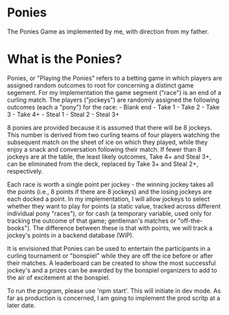 # Ponies
The Ponies Game as implemented by me, with direction from my father.

# What is the Ponies?
Ponies, or "Playing the Ponies" refers to a betting game in which players are assigned random outcomes to root for concerning a distinct game segement. For my implementation the game segment ("race") is an end of a curling match. The players ("jockeys") are randomly assigned the following outcomes (each a "pony") for the race:
    - Blank end
    - Take 1
    - Take 2
    - Take 3
    - Take 4+
    - Steal 1
    - Steal 2
    - Steal 3+

8 ponies are provided because it is assumed that there will be 8 jockeys. This number is derived from two curling teams of four players watching the subsequent match on the sheet of ice on which they played, while they enjoy a snack and conversation following their match. If fewer than 8 jockeys are at the table, the least likely outcomes, Take 4+ and Steal 3+, can be eliminated from the deck, replaced by Take 3+ and Steal 2+, respectively.

Each race is worth a single point per jockey - the winning jockey takes all the points (i.e., 8 points if there are 8 jockeys) and the losing jockeys are each docked a point. In my implementation, I will allow jockeys to select whether they want to play for points (a static value, tracked across different individual pony "races"), or for cash (a temporary variable, used only for tracking the outcome of that game; gentleman's matches or "off-the-books"). The difference between these is that with points, we will track a jockey's points in a backend database (WiP).

It is envisioned that Ponies can be used to entertain the participants in a curling tournament or "bonspiel" while they are off the ice before or after their matches. A leaderboard can be created to show the most successful jockey's and a prizes can be awarded by the bonspiel organizers to add to the air of excitement at the bonspiel.

To run the program, please use 'npm start'. This will initiate in dev mode. As far as production is concerned, I am going to implement the prod scritp at a later date.
